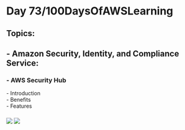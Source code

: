 <h1> Day 73/100DaysOfAWSLearning </h1>
<h2> Topics: </h2>

 <h2>  - Amazon Security, Identity, and Compliance Service: </h2>

<h3> - AWS Security Hub </h3>
         - Introduction <br>
         - Benefits <br> 
         - Features <br>
     
         
  <h3>   </h3>
       

<img src = "https://github.com/thetechgirlgita/100-days-of-aws-learning/blob/master/Images/Day72/72_1.jpg?raw=true">
<img src = "https://github.com/thetechgirlgita/100-days-of-aws-learning/blob/master/Images/Day72/72_2.jpg?raw=true">
